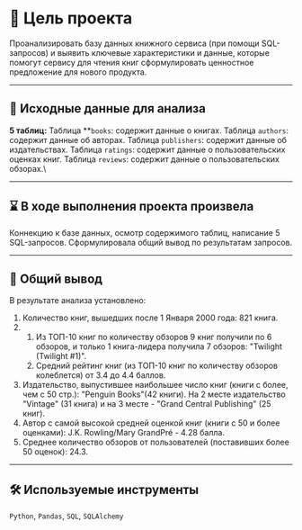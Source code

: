 # 🎯 Цель проекта
Проанализировать базу данных книжного сервиса (при помощи SQL-запросов) и выявить ключевые характеристики и данные, которые помогут сервису для чтения книг сформулировать  ценностное предложение для нового продукта.
<hr>

## 📂 Исходные данные для анализа
**5 таблиц:**
Таблица **`books`: содержит данные о книгах.
Таблица `authors`: содержит данные об авторах.
Таблица `publishers`: содержит данные об издательствах.
Таблица `ratings`: содержит данные о пользовательских оценках книг.
Таблица `reviews`: содержит данные о пользовательских обзорах.\
<hr>

## ⌛ В ходе выполнения проекта произвела
Коннекцию к базе данных, осмотр содержимого таблиц, написание 5 SQL-запросов. Сформулировала общий вывод по результатам запросов.
<hr>

## 📃 Общий вывод
В результате анализа установлено:
1. Количество книг, вышедших после 1 Января 2000 года: 821 книга.
2. 1) Из ТОП-10 книг по количеству обзоров 9 книг получили по 6 обзоров, и только 1 книга-лидера получила 7 обзоров: "Twilight (Twilight #1)".
   2) Средний рейтинг книг (из ТОП-10 книг по количеству обзоров колеблется) от 3.4 до 4.4 баллов.
3. Издательство, выпустившее наибольшее число книг (книги с более, чем с 50 стр.): "Penguin Books"(42 книги).
    На 2 месте издательство "Vintage" (31 книга) и на 3 месте - "Grand Central Publishing" (25 книг).
4. Автор с самой высокой средней оценкой книг (книги с 50 и более оценками): J.K. Rowling/Mary GrandPré - 4.28 балла.
5. Среднее количество обзоров от пользователей (поставивших более 50 оценок): 24.3.
<hr>

## 🛠️ Используемые инструменты
`Python`, `Pandas`, `SQL`, `SQLAlchemy`
